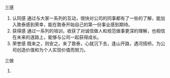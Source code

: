 三感
1. 认同感
   通过与大家一系列的互动，很快对公司的同事都有了一些的了解，能加入敦泰感到荣幸，能在敦泰开始自己的第一份事业感到期待。
2. 获得感 
   通过一系列的培训，收获了对诚信做人和规范做事更深的理解，也相信在未来的道路上，能够与公司一起获得成长。
3. 荣誉感
   既来之，则安之。来了敦泰，心就沉下去，逢山开路，遇河搭桥。为公司创造价值和为个人实现价值而努力。
   
三做

1.
